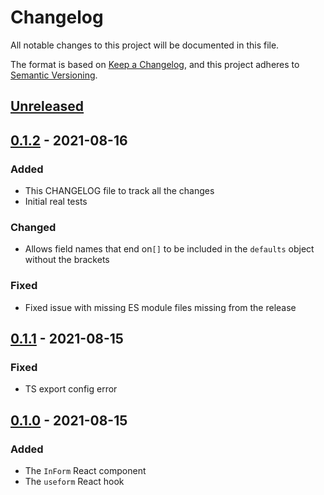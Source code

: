 # Changelog
All notable changes to this project will be documented in this file.

The format is based on [Keep a Changelog](https://keepachangelog.com/en/1.0.0/),
and this project adheres to [Semantic Versioning](https://semver.org/spec/v2.0.0.html).

## [Unreleased]

## [0.1.2] - 2021-08-16
### Added
- This CHANGELOG file to track all the changes
- Initial real tests

### Changed
- Allows field names that end on`[]` to be included in the `defaults` object without the brackets

### Fixed
- Fixed issue with missing ES module files missing from the release

## [0.1.1] - 2021-08-15
### Fixed
- TS export config error
 
## [0.1.0] - 2021-08-15
### Added
- The `InForm` React component
- The `useform` React hook

[Unreleased]: https://github.com/ptejada/in-form/compare/v0.1.2...HEAD
[0.1.2]: https://github.com/ptejada/in-form/compare/v0.1.1...v0.1.2
[0.1.1]: https://github.com/ptejada/in-form/compare/v0.1.0...v0.1.1
[0.1.0]: https://github.com/ptejada/in-form/releases/tag/v0.1.0
